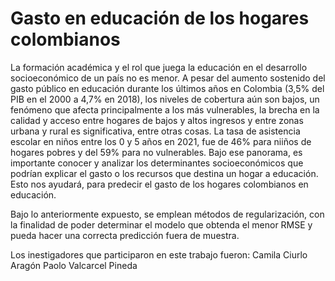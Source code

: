 # Gasto en educación de los hogares colombianos 

La formación académica y el rol que juega la educación en el desarrollo socioeconómico de un país no es menor. A pesar del aumento sostenido del gasto público en educación durante los últimos años en Colombia (3,5% del PIB en el 2000 a 4,7% en 2018), los niveles de cobertura aún son bajos, un fenómeno que afecta principalmente a los más vulnerables, la brecha en la calidad y acceso entre hogares de bajos y altos ingresos y entre zonas urbana y rural es significativa, entre otras cosas. La tasa de asistencia escolar en niños entre los 0 y 5 años en 2021, fue de 46% para niiños de hogares pobres y del 59% para no vulnerables. Bajo ese panorama, es importante conocer y analizar los determinantes socioeconómicos que podrían explicar el gasto o los recursos que destina un hogar a educación. Esto nos ayudará, para predecir el gasto de los hogares colombianos en educación. 

Bajo lo anteriormente expuesto, se emplean métodos de regularización, con la finalidad de poder determinar el modelo que obtenda el menor RMSE y pueda hacer una correcta predicción fuera de muestra.


Los inestigadores que participaron en este trabajo fueron:
Camila Ciurlo Aragón
Paolo Valcarcel Pineda

 

